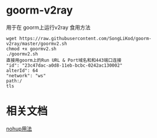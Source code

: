 # goorm-v2ray

用于在 goorm上运行v2ray
食用方法
```shell
wget https://raw.githubusercontent.com/SongLiKod/goorm-v2ray/master/goormv2.sh
chmod +x goormv2.sh
./goormv2.sh
直接用goorm上的Run URL & Port域名和和443端口连接
"id": "23c47dac-a0d8-11eb-bcbc-0242ac130002"
alterId": 64
"network": "ws"
path:/
tls
```

# 相关文档
[nohup用法](https://www.runoob.com/linux/linux-comm-nohup.html)
